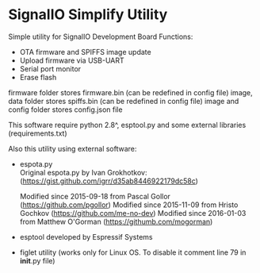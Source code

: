 # SignalIO Simplify Utility
Simple utility for SignalIO Development Board 
Functions:
- OTA firmware and SPIFFS image update
- Upload firmware via USB-UART
- Serial port monitor
- Erase flash

firmware folder stores firmware.bin (can be redefined in config file) image, data folder stores spiffs.bin (can be redefined in config file) image and config folder stores config.json file


This software require python 2.8^, esptool.py and some external libraries (requirements.txt)

Also this utility using external software:
- espota.py  
    Original espota.py by Ivan Grokhotkov: (https://gist.github.com/igrr/d35ab8446922179dc58c)

    Modified since 2015-09-18 from Pascal Gollor (https://github.com/pgollor)
    Modified since 2015-11-09 from Hristo Gochkov (https://github.com/me-no-dev)
    Modified since 2016-01-03 from Matthew O'Gorman (https://githumb.com/mogorman)
- esptool developed by Espressif Systems
- figlet utility (works only for Linux OS. To disable it comment line 79 in __init__.py file)
